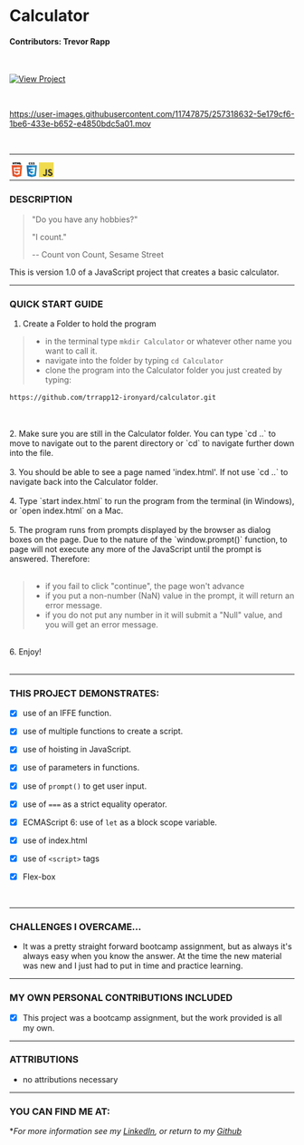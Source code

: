 # Calculator

#### Contributors: Trevor Rapp

<br/>

[![View Project](https://user-images.githubusercontent.com/11747875/141830030-bb37c7b2-7c74-43fa-b705-779189b9f380.png)](https://trrapp12.github.io/calculator/)


<br>

https://user-images.githubusercontent.com/11747875/257318632-5e179cf6-1be6-433e-b652-e4850bdc5a01.mov

<br>

---

<img align="left" alt="HTML5" width="26px" src="https://raw.githubusercontent.com/github/explore/80688e429a7d4ef2fca1e82350fe8e3517d3494d/topics/html/html.png" />
<img align="left" alt="CSS3" width="26px" src="https://raw.githubusercontent.com/github/explore/80688e429a7d4ef2fca1e82350fe8e3517d3494d/topics/css/css.png" />
<img align="left" alt="JavaScript" width="26px" src="https://raw.githubusercontent.com/github/explore/80688e429a7d4ef2fca1e82350fe8e3517d3494d/topics/javascript/javascript.png" />

<br>

---

### DESCRIPTION

> "Do you have any hobbies?"
>
> "I count."
>
> -- Count von Count, Sesame Street

This is version 1.0 of a JavaScript project that creates a basic calculator.

---

### QUICK START GUIDE


1. Create a Folder to hold the program
>  - in the terminal type `mkdir Calculator` or whatever other name you want to call it. 
>  - navigate into the folder by typing `cd Calculator`
>  - clone the program into the Calculator folder you just created by typing: 
 
 ```
https://github.com/trrapp12-ironyard/calculator.git
 ```
  <br/>
<br/>
2. Make sure you are still in the Calculator folder.  You can type `cd ..`  to move to navigate out to the parent directory or `cd` to navigate further down into the file.
<br/>
<br/>
3. You should be able to see a page named 'index.html'.  If not use `cd ..` to navigate back into the Calculator folder.
<br/>
<br/>  
4. Type `start index.html` to run the program from the terminal (in Windows), or `open index.html` on a Mac.
<br/>
<br/>
5. The program runs from prompts displayed by the browser as dialog boxes on the page.  Due to the nature of the `window.prompt()` function, to page will not execute any more of the JavaScript until the prompt is answered.  Therefore: 
<br/>
<br/>

> - if you fail to click "continue", the page won't advance
> - if you put a non-number (NaN) value in the prompt, it will return an error message. 
> - if you do not put any number in it will submit a "Null" value, and you will get an error message. 


<br/>
6. Enjoy!
<br/>
<br/>

---

### THIS PROJECT DEMONSTRATES:

- [X] use of an IFFE function.

- [X] use of multiple functions to create a script.

- [X] use of hoisting in JavaScript.

- [X] use of parameters in functions.

- [X] use of `prompt()` to get user input. 

- [X] use of `===` as a strict equality operator. 

- [X] ECMAScript 6: use of `let` as a block scope variable.

- [X] use of index.html

- [X] use of `<script>` tags

- [X] Flex-box

<br/>

---

### CHALLENGES I OVERCAME...

* It was a pretty straight forward bootcamp assignment, but as always it's always easy when you know the answer.  At the time the new material was new and I just had to put in time and practice learning.

---

### MY OWN PERSONAL CONTRIBUTIONS INCLUDED 

- [X] This project was a bootcamp assignment, but the work provided is all my own.

---

### ATTRIBUTIONS

* no attributions necessary

---

### YOU CAN FIND ME AT:

\**For more information see my [LinkedIn](https://www.linkedin.com/in/trevor-rapp-042a1037), or return to my [Github](https://github.com/trrapp12)*

